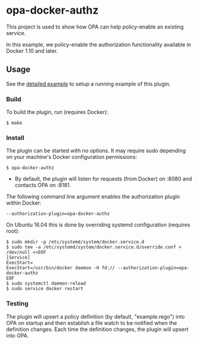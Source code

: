 # opa-docker-authz

This project is used to show how OPA can help policy-enable an existing service.

In this example, we policy-enable the authorization functionality available in Docker 1.10 and later.

## Usage

See the [detailed example](http://www.openpolicyagent.org/tutorials/docker-authorization/) to setup a running example of this plugin.

### Build

To build the plugin, run (requires Docker):

    $ make

### Install

The plugin can be started with no options. It may require sudo depending on your machine's Docker configuration permissions:

    $ opa-docker-authz

- By default, the plugin will listen for requests (from Docker) on :8080 and contacts OPA on :8181.

The following command line argument enables the authorization plugin within Docker:

    --authorization-plugin=opa-docker-authz

On Ubuntu 16.04 this is done by overriding systemd configuration (requires root):

    $ sudo mkdir -p /etc/systemd/system/docker.service.d
    $ sudo tee -a /etc/systemd/system/docker.service.d/override.conf > /dev/null <<EOF
    [Service]
    ExecStart=
    ExecStart=/usr/bin/docker daemon -H fd:// --authorization-plugin=opa-docker-authz
    EOF
    $ sudo systemctl daemon-reload
    $ sudo service docker restart

### Testing

The plugin will upsert a policy definition (by default, "example.rego") into OPA on startup and then establish a file watch to be notified when the definition changes. Each time the definition changes, the plugin will upsert into OPA.
